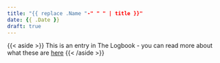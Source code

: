 ```yaml
---
title: "{{ replace .Name "-" " " | title }}"
date: {{ .Date }}
draft: true
---
```


{{< aside >}} This is an entry in The Logbook - you can read more about what these are [here](/posts/logbook) {{< /aside >}}
